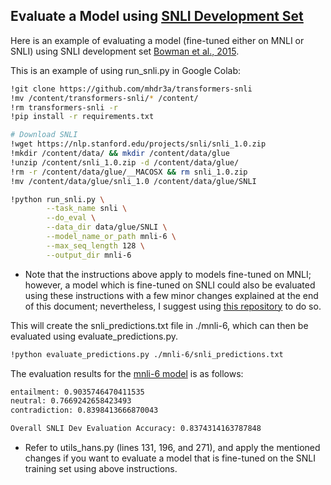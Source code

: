 ## Evaluate a Model using [SNLI Development Set](https://nlp.stanford.edu/projects/snli/)

Here is an example of evaluating a model (fine-tuned either on MNLI or SNLI) using SNLI development set [Bowman et al., 2015](https://nlp.stanford.edu/pubs/snli_paper.pdf).

This is an example of using run_snli.py in Google Colab:

```bash
!git clone https://github.com/mhdr3a/transformers-snli
!mv /content/transformers-snli/* /content/
!rm transformers-snli -r
!pip install -r requirements.txt

# Download SNLI
!wget https://nlp.stanford.edu/projects/snli/snli_1.0.zip
!mkdir /content/data/ && mkdir /content/data/glue
!unzip /content/snli_1.0.zip -d /content/data/glue/
!rm -r /content/data/glue/__MACOSX && rm snli_1.0.zip
!mv /content/data/glue/snli_1.0 /content/data/glue/SNLI

!python run_snli.py \
        --task_name snli \
        --do_eval \
        --data_dir data/glue/SNLI \
        --model_name_or_path mnli-6 \
        --max_seq_length 128 \
        --output_dir mnli-6
```
* Note that the instructions above apply to models fine-tuned on MNLI; however, a model which is fine-tuned on SNLI could also be evaluated using these instructions with a few minor changes explained at the end of this document; nevertheless, I suggest
using [this repository](https://github.com/mhdr3a/cartography) to do so.

This will create the snli_predictions.txt file in ./mnli-6, which can then be evaluated using evaluate_predictions.py.

```bash
!python evaluate_predictions.py ./mnli-6/snli_predictions.txt
```

The evaluation results for the [mnli-6 model](https://huggingface.co/mahdiyar/mnli-6) is as follows:

```bash
entailment: 0.9035746470411535
neutral: 0.7669242658423493
contradiction: 0.8398413666870043

Overall SNLI Dev Evaluation Accuracy: 0.8374314163787848
```

* Refer to utils_hans.py (lines 131, 196, and 271), and apply the mentioned changes if you want to evaluate a model that is fine-tuned on the SNLI training set using above instructions. 
